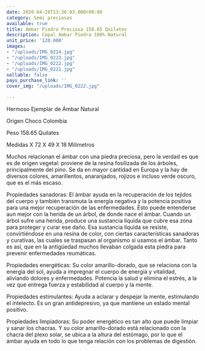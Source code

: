 ```yaml
---
date: 2020-04-28T13:36:03.000+00:00
category: Semi preciosas
available: true
title: Ámbar Piedra Preciosa 158.65 Quilates
description: Copal Ambar Piedra 100% Natural
unit_price: '120.000'
images:
- "/uploads/IMG_0224.jpg"
- "/uploads/IMG_0223.jpg"
- "/uploads/IMG_0222.jpg"
- "/uploads/IMG_0221.jpg"
sellable: false
payu_purchase_link: ''
cover_img: "/uploads/IMG_0222.jpg"

---
```

Hermoso Ejemplar de Ámbar Natural

Origen Choco Colombia 

Peso 158.65 Quilates 

Medidas  X 72 X 49 X 18 Milímetros

 

Muchos relacionan el ámbar con una piedra preciosa, pero la verdad es que es de origen vegetal: proviene de la resina fosilizada de los árboles, principalmente del pino. Se da en mayor cantidad en Europa y la hay de diversos colores, amarillentos, anaranjados, rojizos e incluso verde oscuro, que es el más escaso.

Propiedades sanadoras: El ámbar ayuda en la recuperación de los tejidos del cuerpo y también transmuta la energía negativa y la potencia positiva para una mejor recuperación de las enfermedades. Esto puede entenderse aun mejor con la herida de un árbol, de donde nace el ámbar. Cuando un árbol sufre una herida, produce una sustancia líquida que cubre esa zona para proteger y curar ese daño. Esa sustancia líquida se resiste, convirtiéndose en una resina de color, con ciertas características sanadoras y curativas, las cuales se traspasan al organismo si usamos el ámbar. Tanto es así, que en la antigüedad muchos llevaban colgada esta piedra para prevenir enfermedades reumáticas.

Propiedades energéticas: Su color amarillo-dorado, que se relaciona con la energía del sol, ayuda a impregnar el cuerpo de energía y vitalidad, aliviando dolores y enfermedades. Potencia la salud y elimina el estrés, a la vez que entrega fuerza y ​​estabilidad al cuerpo y la mente.

Propiedades estimulantes: Ayuda a aclarar y despejar la mente, estimulando el intelecto. Es un gran antidepresivo, ya que mantiene un estado mental positivo.

Propiedades limpiadoras: Su poder energético es tan alto que puede limpiar y sanar los chacras. Y su color amarillo-dorado está relacionado con la chacra del plexo solar, se ubica a la altura del estómago, por lo que el ámbar ayuda en todo lo que tenga relación con los problemas de digestión.